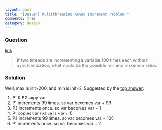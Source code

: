 ```yaml
---
layout: post
title: "[Design] Multithreading Async Increment Problem "
comments: true
category: Design
---
```


### Question

[link](http://www.careercup.com/question?id=18315663)

> If two threads are incrementing a variable 100 times each without synchronization, what would be the possible min and maximum value.

### Solution

Well, max is init+200, and min is init+2. Suggested by the [top answer](http://www.careercup.com/question?id=18315663):

1. P1 & P2 copy var
1. P1 increments 99 times. so var becomes var + 99
1. P2 increments once. so var becomes var + 1
1. P1 copies var (value is var + 1)
1. P2 increments 99 times. so var becomes var + 100
1. P1 increments once. so var becomes var + 2
